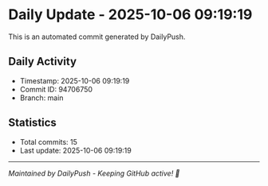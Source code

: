 # Daily Update - 2025-10-06 09:19:19

This is an automated commit generated by DailyPush.

## Daily Activity
- Timestamp: 2025-10-06 09:19:19
- Commit ID: 94706750
- Branch: main

## Statistics
- Total commits: 15
- Last update: 2025-10-06 09:19:19

---
*Maintained by DailyPush - Keeping GitHub active! 🚀*

